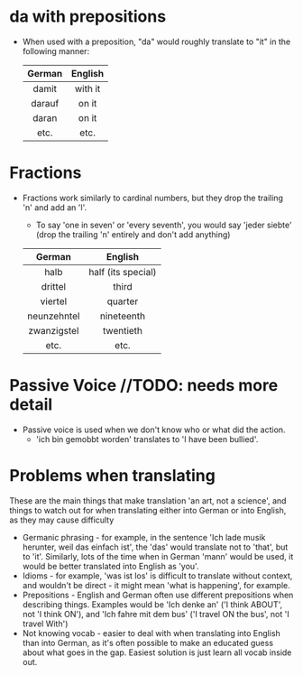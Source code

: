 # da with prepositions
 - When used with a preposition, "da" would roughly translate to "it" in the following manner:

    German|English
    :---:|:---:
    damit|with it
    darauf|on it
    daran|on it
    etc.|etc.

# Fractions
 - Fractions work similarly to cardinal numbers, but they drop the trailing 'n' and add an 'l'.
   - To say 'one in seven' or 'every seventh', you would say 'jeder siebte' (drop the trailing 'n' entirely and don't add anything)

    German|English
    :---:|:---:
    halb|half (its special)
    drittel|third
    viertel|quarter
    neunzehntel|nineteenth
    zwanzigstel|twentieth
    etc.|etc.

# Passive Voice //TODO: needs more detail
 - Passive voice is used when we don't know who or what did the action.
   - 'ich bin gemobbt worden' translates to 'I have been bullied'.

# Problems when translating
These are the main things that make translation 'an art, not a science', and things to watch out for when translating either into German or into English, as they may cause difficulty
 - Germanic phrasing - for example, in the sentence 'Ich lade musik herunter, weil das einfach ist', the 'das' would translate not to 'that', but to 'it'. Similarly, lots of the time when in German 'mann' would be used, it would be better translated into English as 'you'.
 - Idioms - for example, 'was ist los' is difficult to translate without context, and wouldn't be direct - it might mean 'what is happening', for example.
 - Prepositions - English and German often use different prepositions when describing things. Examples would be 'Ich denke an' ('I think ABOUT', not 'I think ON'), and 'Ich fahre mit dem bus' ('I travel ON the bus', not 'I travel With')
 - Not knowing vocab - easier to deal with when translating into English than into German, as it's often possible to make an educated guess about what goes in the gap. Easiest solution is just learn all vocab inside out.
